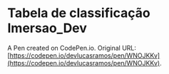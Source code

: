 # Tabela de classificação Imersao_Dev

A Pen created on CodePen.io. Original URL: [https://codepen.io/devlucasramos/pen/WNOJKKv](https://codepen.io/devlucasramos/pen/WNOJKKv).


